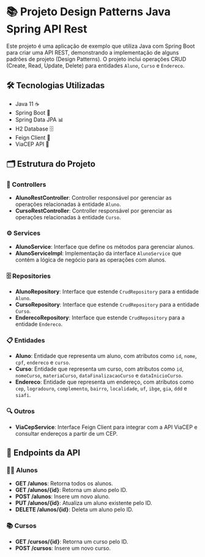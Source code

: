 # 📚 Projeto Design Patterns Java Spring API Rest

Este projeto é uma aplicação de exemplo que utiliza Java com Spring Boot para criar uma API REST, demonstrando a implementação de alguns padrões de projeto (Design Patterns). O projeto inclui operações CRUD (Create, Read, Update, Delete) para entidades `Aluno`, `Curso` e `Endereco`.

## 🛠️ Tecnologias Utilizadas

- Java 11 ☕
- Spring Boot 🌱
- Spring Data JPA 📊
- H2 Database 🗄️
- Feign Client 🔗
- ViaCEP API 🏢

## 🗂️ Estrutura do Projeto

### 📌 Controllers

- **AlunoRestController**: Controller responsável por gerenciar as operações relacionadas à entidade `Aluno`.
- **CursoRestController**: Controller responsável por gerenciar as operações relacionadas à entidade `Curso`.

### ⚙️ Services

- **AlunoService**: Interface que define os métodos para gerenciar alunos.
- **AlunoServiceImpl**: Implementação da interface `AlunoService` que contém a lógica de negócio para as operações com alunos.

### 🗄️ Repositories

- **AlunoRepository**: Interface que estende `CrudRepository` para a entidade `Aluno`.
- **CursoRepository**: Interface que estende `CrudRepository` para a entidade `Curso`.
- **EnderecoRepository**: Interface que estende `CrudRepository` para a entidade `Endereco`.

### 📋 Entidades

- **Aluno**: Entidade que representa um aluno, com atributos como `id`, `nome`, `cpf`, `endereco` e `curso`.
- **Curso**: Entidade que representa um curso, com atributos como `id`, `nomeCurso`, `materiaCurso`, `dataFinalizacaoCurso` e `dataInicioCurso`.
- **Endereco**: Entidade que representa um endereço, com atributos como `cep`, `logradouro`, `complemento`, `bairro`, `localidade`, `uf`, `ibge`, `gia`, `ddd` e `siafi`.

### 🔍 Outros

- **ViaCepService**: Interface Feign Client para integrar com a API ViaCEP e consultar endereços a partir de um CEP.

## 🔗 Endpoints da API

### 🧑‍🎓 Alunos

- **GET /alunos**: Retorna todos os alunos.
- **GET /alunos/{id}**: Retorna um aluno pelo ID.
- **POST /alunos**: Insere um novo aluno.
- **PUT /alunos/{id}**: Atualiza um aluno existente pelo ID.
- **DELETE /alunos/{id}**: Deleta um aluno pelo ID.

### 📚 Cursos

- **GET /cursos/{id}**: Retorna um curso pelo ID.
- **POST /cursos**: Insere um novo curso.
